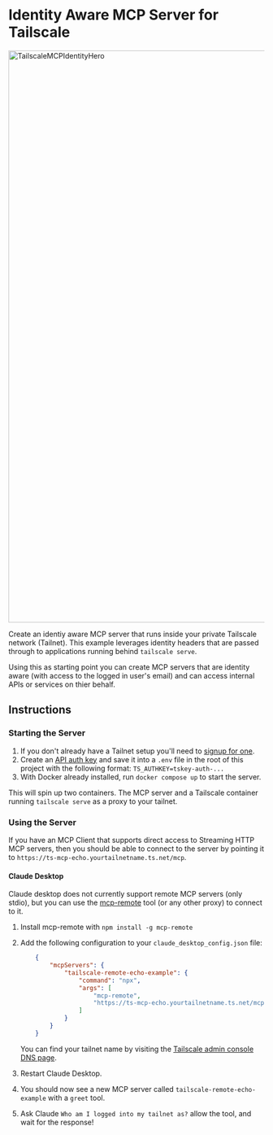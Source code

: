# Identity Aware MCP Server for Tailscale

<img width="1125" alt="TailscaleMCPIdentityHero" src="https://github.com/user-attachments/assets/1e05e3a6-019d-4e16-b591-3691bcee16e6" />

Create an identiy aware MCP server that runs inside your private Tailscale network (Tailnet). This example leverages identity headers that are passed through to applications running behind `tailscale serve`.

Using this as starting point you can create MCP servers that are identity aware (with access to the logged in user's email) and can access internal APIs or services on thier behalf.

## Instructions

### Starting the Server

1. If you don't already have a Tailnet setup you'll need to [signup for one](https://tailscale.com).
2. Create an [API auth key](https://login.tailscale.com/admin/settings/keys) and save it into a `.env` file in the root of this project with the following format: `TS_AUTHKEY=tskey-auth-...`
3. With Docker already installed, run `docker compose up` to start the server.

This will spin up two containers. The MCP server and a Tailscale container running `tailscale serve` as a proxy to your tailnet.

### Using the Server

If you have an MCP Client that supports direct access to Streaming HTTP MCP servers, then you should be able to connect to the server by pointing it to `https://ts-mcp-echo.yourtailnetname.ts.net/mcp`.

#### Claude Desktop

Claude desktop does not currently support remote MCP servers (only stdio), but you can use the [mcp-remote](https://github.com/geelen/mcp-remote) tool (or any other proxy) to connect to it.

1. Install mcp-remote with `npm install -g mcp-remote`
2. Add the following configuration to your `claude_desktop_config.json` file:

    ```json
        {
            "mcpServers": {
                "tailscale-remote-echo-example": {
                    "command": "npx",
                    "args": [
                        "mcp-remote",
                        "https://ts-mcp-echo.yourtailnetname.ts.net/mcp"
                    ]
                }
            }
        }
    ```

    You can find your tailnet name by visiting the [Tailscale admin console DNS page](https://login.tailscale.com/admin/dns).
3. Restart Claude Desktop.
4. You should now see a new MCP server called `tailscale-remote-echo-example` with a `greet` tool.
5. Ask Claude `Who am I logged into my tailnet as?` allow the tool, and wait for the response!
